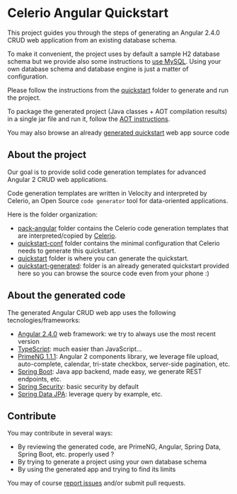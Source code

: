 # Celerio Angular Quickstart

This project guides you through the steps of generating an Angular 2.4.0 CRUD web application from an existing database schema.

To make it convenient, the project uses by default a sample H2 database schema but we provide also some instructions to [use MySQL][].
Using your own database schema and database engine is just a matter of configuration.

Please follow the instructions from the [quickstart][] folder to generate and run the project.

To package the generated project (Java classes + AOT compilation results) in a single jar file and run it,
follow the [AOT instructions][]. 

You may also browse an already [generated quickstart][] web app source code

## About the project

Our goal is to provide solid code generation templates for advanced Angular 2 CRUD web applications.

Code generation templates are written in Velocity and interpreted by Celerio, an Open Source `code generator` tool for data-oriented applications.

Here is the folder organization:

* [pack-angular](https://github.com/jaxio/celerio-angular-quickstart/blob/master/pack-angular) folder contains the Celerio code generation templates that are interpreted/copied by [Celerio](https://github.com/jaxio/celerio). 
* [quickstart-conf](https://github.com/jaxio/celerio-angular-quickstart/blob/master/quickstart-conf) folder contains the minimal configuration that Celerio needs to generate this quickstart.
* [quickstart](https://github.com/jaxio/celerio-angular-quickstart/blob/master/quickstart) folder is where you can generate the quickstart.
* [quickstart-generated](https://github.com/jaxio/celerio-angular-quickstart/blob/master/quickstart-generated): folder is an already generated quickstart provided here so you can browse the source code even from your phone :)

## About the generated code

The generated Angular CRUD web app uses the following tecnologies/frameworks:

* [Angular 2.4.0](http://angular.io/) web framework: we try to always use the most recent version
* [TypeScript](https://www.typescriptlang.org/): much easier than JavaScript... 
* [PrimeNG 1.1.1](http://primefaces.org/primeng/): Angular 2 components library, we leverage file upload, auto-complete, calendar, tri-state checkbox, server-side pagination, etc.
* [Spring Boot](http://projects.spring.io/spring-boot/): Java app backend, made easy, we generate REST endpoints, etc.
* [Spring Security](http://projects.spring.io/spring-security/): basic security by default
* [Spring Data JPA](http://projects.spring.io/spring-data-jpa/): leverage query by example, etc.

## Contribute

You may contribute in several ways:

* By reviewing the generated code, are PrimeNG, Angular, Spring Data, Spring Boot, etc.  properly used ?
* By trying to generate a project using your own database schema
* By using the generated app and trying to find its limits

You may of course [report issues](https://github.com/jaxio/celerio-angular-quickstart/issues) and/or submit pull requests.


[generated quickstart]: https://github.com/jaxio/celerio-angular-quickstart/blob/master/quickstart-generated
[quickstart]: https://github.com/jaxio/celerio-angular-quickstart/blob/master/quickstart
[AOT instructions]: https://github.com/jaxio/celerio-angular-quickstart/blob/master/quickstart/README-AOT.md
[use MySQL]: https://github.com/jaxio/celerio-angular-quickstart/blob/master/quickstart/README-MYSQL.md
